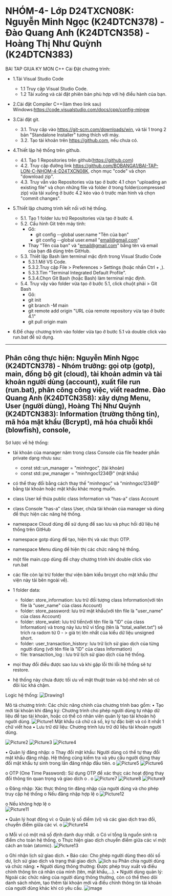 # NHÓM-4- Lớp D24TXCN08K: Nguyễn Minh Ngọc (K24DTCN378) - Đào Quang Anh (K24DTCN358) -  Hoàng Thị Như Quỳnh (K24DTCN383)
BAI TAP GIUA KY MON C++
Cài Đặt chương trình:

- 1.Tải Visual Studio Code
  - 1.1 Truy cập Visual Studio Code.
  - 1.2 Tải xuống và cài đặt phiên bản phù hợp với hệ điều hành của bạn.

- 2.Cài đặt Compiler C++(làm theo link sau) Windows:https://code.visualstudio.com/docs/cpp/config-mingw

- 3.Cài đặt git.
  - 3.1. Truy cập vào https://git-scm.com/downloads/win, và tải 1 trong 2 bản "Standalone Installer" tương thích với máy.
  - 3.2. Tạo tài khoản trên https://github.com, nếu chưa có.

- 4.Thiết lập hệ thống trên github.
  - 4.1. Tạo 1 Repositories trên github(https://github.com)
  - 4.2. Truy cập đường link https://github.com/BOBANGA1/BAI-TAP-LON-C-NHOM-4-D24TXCN08K, chọn mục "code" và chọn "download zip".
  - 4.3. Truy vẫn vào Repositories vừa tạo ở bước 4.1 chọn "uploading an existing file" và chọn những file và folder ở trong folder(compressed zip) vừa tải xuống ở bước 4.2 kéo vào ô trước màn hình và chọn "commit changes".

- 5.Thiết lập chương trình kết nối với hệ thống.
  - 5.1. Tạo 1 folder lưu trữ Repositories vừa tạo ở bước 4.
  - 5.2. Cấu hình Git trên máy tính:
    - Gõ:
      - git config --global user.name "Tên của bạn"
      - git config --global user.email "email@gmail.com"
    - Thay "Tên của bạn" và "email@gmail.com" bằng tên và email của bạn đã dùng trên GitHub.
  - 5.3. Thiết lập Bash làm terminal mặc định trong Visual Studio Code
      - 5.3.1.Mở VS Code.
      - 5.3.2.Truy cập File > Preferences > Settings (hoặc nhấn Ctrl + ,).  
      - 5.3.3.Tìm "Terminal Integrated Default Profile".
      - 5.3.4.Chọn Git Bash (hoặc Bash) làm terminal mặc định.
   - 5.4. Truy vậy vào folder vừa tạo ở bước 5.1, click chuột phải > Git Bash
      - Gõ:
       - git init
       - git branch -M main
       - git remote add origin "URL của remote repository vừa tạo ở bước 4.1"
       - git pull origin main

- 6.Để chạy chương trình vào folder vừa tạo ở bước 5.1 và double click vào run.bat để sử dụng.

-----------------------------------------------------------------------------------------------------------------------------------------------------------
Phân công thực hiện:
Nguyễn Minh Ngọc (K24DTCN378) - Nhóm trưởng: gọi otp (gotp), main, đồng bộ git (cloud), tài khoản admin và tài khoản người dùng (account), xuất file run (run.bat), phân công công việc, viết readme.
Đào Quang Anh (K24DTCN358): xây dựng Menu, User (người dùng),
Hoàng Thị Như Quỳnh (K24DTCN383): Information (trường thông tin), mã hóa mật khẩu (Bcrypt), mã hóa chuỗi khối (blowfish), console,
-----------------------------------------------------------------------------------------------------------------------------------------------------------
Sơ lược về hệ thống:
- tài khoản của manager năm trong class Console của file header phần private dạng nhưu sau:
	- const std::un_manager = "minhngoc", (tài khoản)
	- const std::pw_manager = "minhngoc1234@" (mật khẩu)
- có thể thay đổi bằng cách thay thế "minhngoc" và "minhngoc1234@" bằng tài khoản hoặc mật khẩu khác mong muốn.

- class User kế thừa public class Information và "has-a" class Account
- class Console "has-a" class User, chứa tài khoản của manager và dùng để thực hiện các năng hệ thống.
- namespace Cloud dùng để sử dụng để sao lưu và phục hồi dữ liệu hệ thống trên GitHub
- namespace gotp dùng để tạo, hiện thị và xác thực OTP.
- namespace Menu dùng để hiện thị các chức năng hệ thống.
- một file main.cpp dùng để chạy chương trình khi double click vào run.bat
- các file còn lại trừ folder thư viện băm kiểu brcypt cho mật khẩu (thư viện này tải bên ngoài về).
- 1 folder data:
	- folder: store_information: lưu trữ đối tượng class Information(với tên file là "user_name" của class Account)
	- folder: store_password: lưu trữ mật khẩu(với tên file là "user_name" của class Account)
	- folder: store_walet: lưu trữ tiền(với tên file là "ID" của class Information) và trong này lưu trữ ví tổng (tên là "total_wallet.txt") sẽ trích ra radom từ 0 - > giá trị lớn nhất 	của kiểu dữ liệu unsigned short.
	- folder: user_transaction_history: lưu trữ lịch sử giao dịch của từng người dùng (với tên file là "ID" của class Information)
	- file: transaction_log : lưu trữ lịch sử giao dịch của hệ thống.
- mọi thay đổi điều được sao lưu và khi gặp lỗi thì lỗi hệ thống sẽ tự restore.
- hệ thống này chưa được tối ưu về mặt thuật toán và bộ nhớ nên sẽ có đôi lúc khá chậm.

Logic hệ thống: 
![Drawing1](https://github.com/user-attachments/assets/7b1797b9-9872-4b74-958a-8d1229292b39)

Mô tả chương trình:
Các chức năng chính của chương trình bao gồm:
•	Tạo mới tài khoản khi đăng ký: Chương trình cho phép người dùng tự nhập dữ liệu để tạo tài khoản, hoặc có thể có nhân viên quản lý tạo tài khoản hộ người dùng. 
 ![Picture1](https://github.com/user-attachments/assets/35cec559-e47c-49c1-85d2-826110f514b6)
Mật khẩu cả chữ  cả số, ký tự đặc biệt và có ít nhất 1 chữ viết hoa
•	Lưu trữ dữ liệu: Chương trình lưu trữ dữ liệu tài khoản người dùng. 
	

 ![Picture2](https://github.com/user-attachments/assets/d57d7e9e-66f9-4de9-a7a7-7ec92145f6aa)
![Picture3](https://github.com/user-attachments/assets/1f6b88e7-19e0-4292-85f2-8fb5d082c2a4)
![Picture4](https://github.com/user-attachments/assets/8921583a-0177-48b4-828d-fc8353ae7e71)

 
 
•	Quản lý đăng nhập:
o	Thay đổi mật khẩu: Người dùng có thể tự thay đổi mật khẩu đăng nhập. Hệ thống cũng kiểm tra và yêu cầu người dùng thay đổi mật khẩu tự sinh trong lần đăng nhập đầu tiên. 
o	![Picture5](https://github.com/user-attachments/assets/d33e597e-079b-4b58-9b82-beb3959ecfc1)
![Picture6](https://github.com/user-attachments/assets/08b319e8-ffb2-4235-9ca9-ad965506107a)
   
o	OTP (One Time Password): Sử dụng OTP để xác thực các hoạt động thay đổi thông tin quan trọng và giao dịch
o	. 
o	 ![Picture7](https://github.com/user-attachments/assets/8415751e-e604-40f8-9935-37934657f91f)
![Picture8](https://github.com/user-attachments/assets/9ac2d3a4-d77e-479a-86c4-b5931092a4fa)
![Picture9](https://github.com/user-attachments/assets/6c68d091-00ad-4cc4-912a-38f98bcb6fa0)

o	Đăng nhập: Xác thực thông tin đăng nhập của người dùng và cho phép truy cập hệ thống 
o	Nếu đăng nhập hợp lệ 
o	![Picture12](https://github.com/user-attachments/assets/767e4a08-65ce-4299-ace1-3fb31d8310f9)

o	Nếu không hợp lệ
o	
![Picture11](https://github.com/user-attachments/assets/5e9c6351-04f2-4c04-8c19-5746aac1de07)

•	Quản lý hoạt động ví:
o	Quản lý số điểm (ví) và các giao dịch trao đổi, chuyển điểm giữa các ví. 
o	![Picture14](https://github.com/user-attachments/assets/05871379-7269-4940-aa63-d1b1ab3b64b7)

o	Mỗi ví có một mã số định danh duy nhất. 
o	Có ví tổng là nguồn sinh ra điểm cho toàn hệ thống. 
o	Thực hiện giao dịch chuyển điểm giữa các ví một cách an toàn (atomic). 
![Picture13](https://github.com/user-attachments/assets/2e932f55-1734-4327-b1b2-098704228b96)

o	Ghi nhận lịch sử giao dịch. 
•	Báo cáo: Cho phép người dùng theo dõi số dư, lịch sử giao dịch và trạng thái giao dịch. 
![lich su](https://github.com/user-attachments/assets/83e2d4a5-4b20-4cce-a3cd-83fb052af0e8)
Phân chia người dùng và chức năng:
•	Người dùng thông thường: Được phép truy xuất và điều chỉnh thông tin cá nhân của mình (tên, mật khẩu,...). 
•	Người dùng quản lý: Ngoài các chức năng của người dùng thông thường, còn có thể theo dõi danh sách nhóm, tạo thêm tài khoản mới và điều chỉnh thông tin tài khoản của người dùng khác khi có yêu cầu.
![image](https://github.com/user-attachments/assets/b1dae716-0807-453a-b6a1-10e3f2bac17b)






